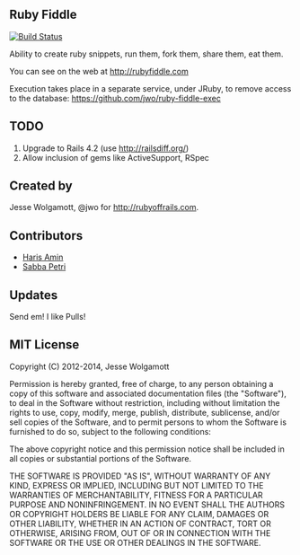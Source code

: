 Ruby Fiddle
-----------

[![Build Status](https://travis-ci.org/jwo/ruby-fiddle-web.svg?branch=master)](https://travis-ci.org/jwo/ruby-fiddle-web)

Ability to create ruby snippets, run them, fork them, share them, eat them.

You can see on the web at http://rubyfiddle.com

Execution takes place in a separate service, under JRuby, to remove access to the database: https://github.com/jwo/ruby-fiddle-exec

TODO
----

1. Upgrade to Rails 4.2 (use http://railsdiff.org/)
1. Allow inclusion of gems like ActiveSupport, RSpec

Created by
---------

Jesse Wolgamott, @jwo for http://rubyoffrails.com.

Contributors
------------

* [Haris Amin](https://github.com/hamin)
* [Sabba Petri](https://github.com/spetri)

Updates
------

Send em! I like Pulls!

MIT License
-------
Copyright (C) 2012-2014, Jesse Wolgamott

Permission is hereby granted, free of charge, to any person obtaining a copy of this software and associated documentation files (the "Software"), to deal in the Software without restriction, including without limitation the rights to use, copy, modify, merge, publish, distribute, sublicense, and/or sell copies of the Software, and to permit persons to whom the Software is furnished to do so, subject to the following conditions:

The above copyright notice and this permission notice shall be included in all copies or substantial portions of the Software.

THE SOFTWARE IS PROVIDED "AS IS", WITHOUT WARRANTY OF ANY KIND, EXPRESS OR IMPLIED, INCLUDING BUT NOT LIMITED TO THE WARRANTIES OF MERCHANTABILITY, FITNESS FOR A PARTICULAR PURPOSE AND NONINFRINGEMENT. IN NO EVENT SHALL THE AUTHORS OR COPYRIGHT HOLDERS BE LIABLE FOR ANY CLAIM, DAMAGES OR OTHER LIABILITY, WHETHER IN AN ACTION OF CONTRACT, TORT OR OTHERWISE, ARISING FROM, OUT OF OR IN CONNECTION WITH THE SOFTWARE OR THE USE OR OTHER DEALINGS IN THE SOFTWARE.
